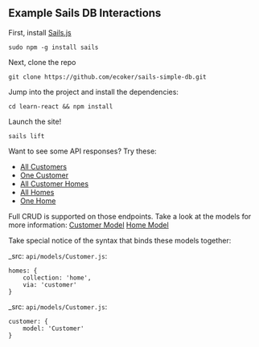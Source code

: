 Example Sails DB Interactions
-----------------------------

First, install [Sails.js](http://sailsjs.com/)
```
sudo npm -g install sails
```

Next, clone the repo
```
git clone https://github.com/ecoker/sails-simple-db.git
```

Jump into the project and install the dependencies:
```
cd learn-react && npm install
```

Launch the site!
```
sails lift
```

Want to see some API responses? Try these:
- [All Customers](http://localhost:1337/customers)
- [One Customer](http://localhost:1337/customers/1)
- [All Customer Homes](http://localhost:1337/customers/1/homes)
- [All Homes](http://localhost:1337/homes)
- [One Home](http://localhost:1337/homes/2)

Full CRUD is supported on those endpoints. Take a look at the models for more information:
[Customer Model](api/models/Customer.js)
[Home Model](api/models/Home.js)

Take special notice of the syntax that binds these models together:

_src: `api/models/Customer.js`:
```
homes: {
    collection: 'home',
    via: 'customer'
}
```

_src: `api/models/Customer.js`:
```
customer: {
    model: 'Customer'
}
```